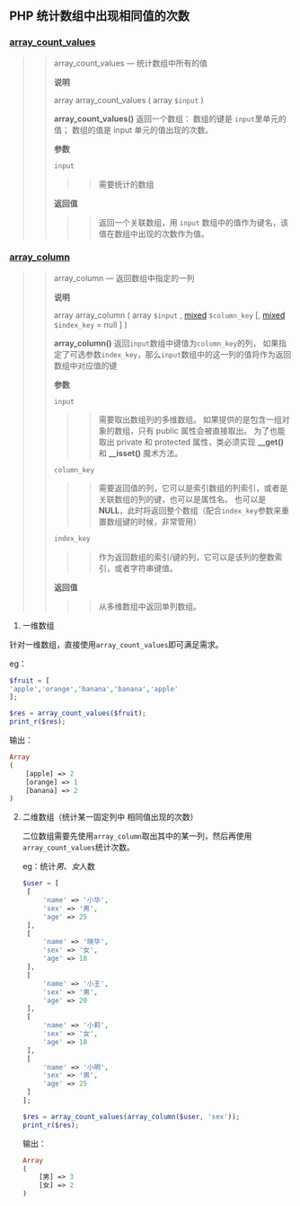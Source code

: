 ## PHP 统计数组中出现相同值的次数

### [array_count_values ](http://php.net/manual/zh/function.array-count-values.php)

> > array_count_values — 统计数组中所有的值
> >
> > **说明**
> >
> > array array_count_values ( array `$input` )
> >
> > **array_count_values()** 返回一个数组： 数组的键是 `input`里单元的值； 数组的值是 input 单元的值出现的次数。
> >
> > **参数**
> >
> > ```php
> > input
> > ```
> >
> > > > 需要统计的数组
> >
> >  **返回值**
> >
> > > > 返回一个关联数组，用 `input` 数组中的值作为键名，该值在数组中出现的次数作为值。

### [array_column](http://php.net/manual/zh/function.array-column.php)

> > array_column — 返回数组中指定的一列
> >
> >  **说明** 
> >
> > array array_column ( array `$input` , [mixed](http://php.net/manual/zh/language.pseudo-types.php#language.types.mixed) `$column_key` [, [mixed](http://php.net/manual/zh/language.pseudo-types.php#language.types.mixed) `$index_key` = null ] )
> >
> > **array_column()** 返回`input`数组中键值为`column_key`的列， 如果指定了可选参数`index_key`，那么`input`数组中的这一列的值将作为返回数组中对应值的键
> >
> > **参数**
> >
> > ```p&#39;h&#39;p
> > input
> > ```
> >
> > > > 需要取出数组列的多维数组。 如果提供的是包含一组对象的数组，只有 public 属性会被直接取出。 为了也能取出 private 和 protected 属性，类必须实现 **__get()** 和 **__isset()** 魔术方法。
> >
> > ```
> > column_key
> > ```
> >
> > > > 需要返回值的列，它可以是索引数组的列索引，或者是关联数组的列的键，也可以是属性名。 也可以是**NULL**，此时将返回整个数组（配合`index_key`参数来重置数组键的时候，非常管用）
> >
> > ```php
> > index_key
> > ```
> >
> > > >  作为返回数组的索引/键的列，它可以是该列的整数索引，或者字符串键值。
> >
> > **返回值**
> >
> > > >  从多维数组中返回单列数组。
> > > >


1.  一维数组

   针对一维数组，直接使用`array_count_values`即可满足需求。

   eg：

   ```php
   $fruit = [
   'apple','orange','banana','banana','apple'
   ];
   
   $res = array_count_values($fruit);
   print_r($res);
   ```

   输出：

```php
Array
(
    [apple] => 2
    [orange] => 1
    [banana] => 2
)
```



2. 二维数组（统计某一固定列中 相同值出现的次数）

   二位数组需要先使用`array_column`取出其中的某一列，然后再使用`array_count_values`统计次数。

   eg：统计*男*、*女*人数

   ```php
   $user = [
   	[
   		'name' => '小华',
   		'sex' => '男',
   		'age' => 25
   	],
   	[
   		'name' => '晓华',
   		'sex' => '女',
   		'age' => 18
   	],
   	[
   		'name' => '小王',
   		'sex' => '男',
   		'age' => 20
   	],
   	[
   		'name' => '小莉',
   		'sex' => '女',
   		'age' => 18
   	],
   	[
   		'name' => '小明',
   		'sex' => '男',
   		'age' => 25
   	]
   ];
   
   $res = array_count_values(array_column($user, 'sex'));
   print_r($res);
   ```

   输出：

   ```php
   Array
   (
       [男] => 3
       [女] => 2
   )
   ```

